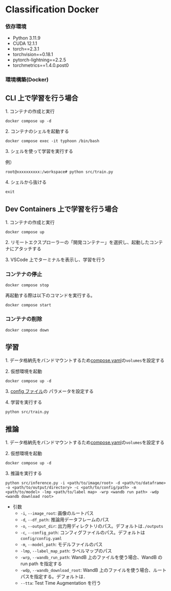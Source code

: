 # Classification Docker

### 依存環境

- Python 3.11.9
- CUDA 12.1.1
- torch==2.3.1
- torchvision==0.18.1
- pytorch-lightning==2.2.5
- torchmetrics==1.4.0.post0

### 環境構築(Docker)

## CLI 上で学習を行う場合

1\. コンテナの作成と実行

```
docker compose up -d
```

2\. コンテナのシェルを起動する

```
docker compose exec -it typhoon /bin/bash
```

3\. シェルを使って学習を実行する

例）

```
root@xxxxxxxxxx:/workspace# python src/train.py
```

4\. シェルから抜ける

```
exit
```

## Dev Containers 上で学習を行う場合

1\. コンテナの作成と実行

```
docker compose up
```

2\. リモートエクスプローラーの「開発コンテナー」を選択し、起動したコンテナにアタッチする

3\. VSCode 上でターミナルを表示し、学習を行う

### コンテナの停止

```
docker compose stop
```

再起動する際は以下のコマンドを実行する。

```
docker compose start
```

### コンテナの削除

```
docker compose down
```

## 学習

1\. データ格納先をバンドマウントするため[compose.yaml](./compose.yaml)の`volumes`を設定する

2\. 仮想環境を起動

```
docker compose up -d
```

3\. [config ファイル](./config/config.yaml)の パラメータを設定する

4\. 学習を実行する

```
python src/train.py
```

## 推論

1\. データ格納先をバンドマウントするため[compose.yaml](./compose.yaml)の`volumes`を設定する

2\. 仮想環境を起動

```
docker compose up -d
```

3\. 推論を実行する

```
python src/inference.py -i <path/to/image/root> -d <path/to/dataframe> -o <path/to/output/directory> -c <path/to/config/path> -m <path/to/model> -lmp <path/to/label map> -wrp <wandb run path> -wdp <wandb download root>
```

- 引数
  - `-i`, `--image_root`: 画像のルートパス
  - `-d`, `--df_path`: 推論用データフレームのパス
  - `-o`, `--output_dir`: 出力用ディレクトリのパス。デフォルトは`./outputs`
  - `-c`, `--config_path`: コンフィグファイルのパス。デフォルトは`config/config.yaml`
  - `-m`, `--model_path`: モデルファイルのパス
  - `-lmp`, `--label_map_path`: ラベルマップのパス
  - `-wrp`, `--wandb_run_path`: WandB 上のファイルを使う場合、WandB の run path を指定する
  - `-wdp`, `--wandb_download_root`: WandB 上のファイルを使う場合、ルートパスを指定する。デフォルトは`.`
  - `--tta`: Test Time Augmentation を行う
